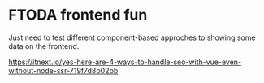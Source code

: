 # FTODA frontend fun

Just need to test different component-based approches to showing some data on the frontend.


https://itnext.io/yes-here-are-4-ways-to-handle-seo-with-vue-even-without-node-ssr-719f7d8b02bb